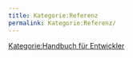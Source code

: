 ```yaml
---
title: Kategorie:Referenz
permalink: Kategorie:Referenz/
---
```


[Kategorie:Handbuch für Entwickler](export_de/Kategorie:Handbuch_für_Entwickler )